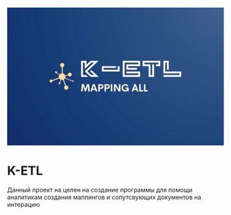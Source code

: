 ![logo](./src_readme/logo.jpg)
# K-ETL
Данный проект на целен на создание программы для помощи аналитикам создания маппингов и сопутсвующих документов на интерацию 